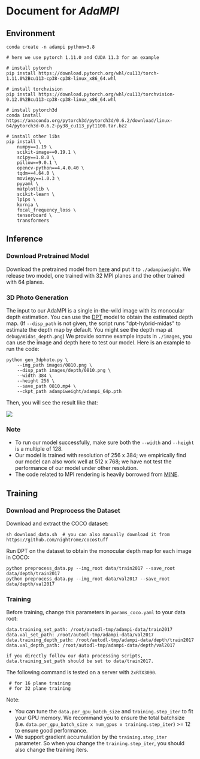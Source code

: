 # Document for *AdaMPI*
## Environment
```
conda create -n adampi python=3.8

# here we use pytorch 1.11.0 and CUDA 11.3 for an example 

# install pytorch
pip install https://download.pytorch.org/whl/cu113/torch-1.11.0%2Bcu113-cp38-cp38-linux_x86_64.whl

# install torchvision
pip install https://download.pytorch.org/whl/cu113/torchvision-0.12.0%2Bcu113-cp38-cp38-linux_x86_64.whl

# install pytorch3d
conda install https://anaconda.org/pytorch3d/pytorch3d/0.6.2/download/linux-64/pytorch3d-0.6.2-py38_cu113_pyt1100.tar.bz2

# install other libs
pip install \
    numpy==1.19 \
    scikit-image==0.19.1 \
    scipy==1.8.0 \
    pillow==9.0.1 \
    opencv-python==4.4.0.40 \
    tqdm==4.64.0 \
    moviepy==1.0.3 \
    pyyaml \
    matplotlib \
    scikit-learn \
    lpips \
    kornia \
    focal_frequency_loss \
    tensorboard \
    transformers
```

## Inference
### Download Pretrained Model
Download the pretrained model from [here](https://drive.google.com/drive/folders/1NfXUlSTHc390YPkKSeddOghzl0W6q7wn?usp=sharing) and put it to `./adampiweight`.
We release two model, one trained with 32 MPI planes and the other trained with 64 planes.

### 3D Photo Generation
The input to our AdaMPI is a single in-the-wild image with its monocular depth estimation. 
You can use the [DPT](https://github.com/isl-org/DPT) model to obtain the estimated depth map. (If `--disp_path` is not given, the script runs "dpt-hybrid-midas" to estimate the depth map by default. You might see the depth map at `debug/midas_depth.png`)
We provide somne example inputs in `./images`, you can use the image and depth here to test our model. 
Here is an example to run the code: 

```
python gen_3dphoto.py \
    --img_path images/0810.png \
    --disp_path images/depth/0810.png \
    --width 384 \
    --height 256 \
    --save_path 0810.mp4 \
    --ckpt_path adampiweight/adampi_64p.pth
```

Then, you will see the result like that:

<img src="../misc/example_3dphoto.gif">

### Note
* To run our model successfully, make sure both the `--width` and `--height` is a multiple of 128.
* Our model is trained with resolution of 256 x 384; we empirically find our model can also work well at 512 x 768; we have not test the performance of our model under other resolution.
* The code related to MPI rendering is heavily borrowed from [MINE](https://github.com/vincentfung13/MINE).

## Training
### Download and Preprocess the Dataset
Download and extract the COCO dataset:
```
sh download_data.sh  # you can also manually download it from https://github.com/nightrome/cocostuff
```
Run DPT on the dataset to obtain the monocular depth map for each image in COCO:
```
python preprocess_data.py --img_root data/train2017 --save_root data/depth/train2017
python preprocess_data.py --img_root data/val2017 --save_root data/depth/val2017
```

### Training
Before training, change this parameters in `params_coco.yaml` to your data root:
```
data.training_set_path: /root/autodl-tmp/adampi-data/train2017
data.val_set_path: /root/autodl-tmp/adampi-data/val2017
data.training_depth_path: /root/autodl-tmp/adampi-data/depth/train2017
data.val_depth_path: /root/autodl-tmp/adampi-data/depth/val2017

if you directly follow our data processing scripts, data.training_set_path should be set to data/train2017.
```

The following command is tested on a server with `2xRTX3090`.
```
 # for 16 plane training
 # for 32 plane training
```

Note: 
* You can tune the `data.per_gpu_batch_size` and `training.step_iter` to fit your GPU memory. We recommand you to ensure the total batchsize (i.e. `data.per_gpu_batch_size x num_gpus x training.step_iter`) >= 12 to ensure good performance. 
* We support gradient accumulation by the `training.step_iter` parameter. So when you change the `training.step_iter`, you should also change the training iters. 
